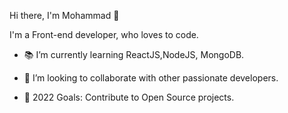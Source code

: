  Hi there, I'm Mohammad 👋


I'm a Front-end developer, who loves to code.

<!--
**mohammadmubaslat/mohammadmubaslat** is a ✨ _special_ ✨ repository because its `README.md` (this file) appears on your GitHub profile.


Here are some ideas to get you started:

- 🔭 I’m currently working on ...
- 🌱 I’m currently learning ...
- 👯 I’m looking to collaborate on ...
- 🤔 I’m looking for help with ...
- 💬 Ask me about ...
- 📫 How to reach me: ...
- 😄 Pronouns: ...
- ⚡ Fun fact: ...
-->

- 📚 I’m currently learning ReactJS,NodeJS, MongoDB.

- 👯 I’m looking to collaborate with other passionate developers.

- 🥅 2022 Goals: Contribute to Open Source projects.

<!-- 
📚 I’m currently learning ReactJS,NodeJS, MongoDB.

👯 I’m looking to collaborate with other passionate developers.

🥅 2022 Goals: Contribute to Open Source projects.
 -->
